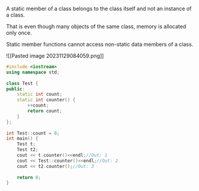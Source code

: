 A static member of a class belongs to the class itself and not an instance of a class.

That is even though many objects of the same class, memory is allocated only once.

Static member functions cannot access non-static data members of a class.

![[Pasted image 20231129084059.png]]

```cpp
#include <iostream>  
using namespace std;  
  
class Test {  
public:  
    static int count;  
    static int counter() {  
        ++count;  
        return count;  
    }  
};  
  
int Test::count = 0;  
int main() {  
    Test t;
    Test t2;  
    cout << t.counter()<<endl;//Out: 1  
    cout << Test::counter()<<endl;//Out: 2  
    cout << t2.counter();//Out: 3
  
    return 0;  
}
```